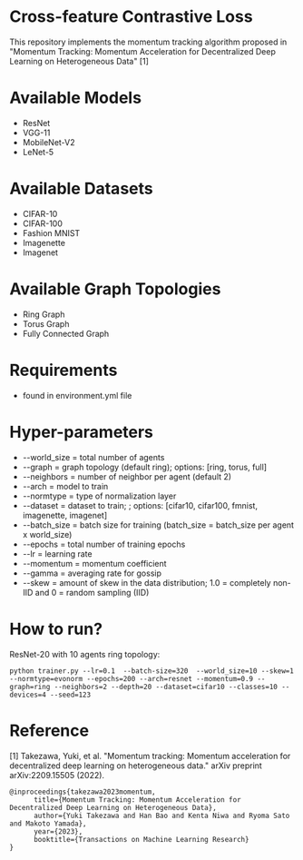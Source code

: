 # Cross-feature Contrastive Loss
This repository implements the momentum tracking algorithm proposed in "Momentum Tracking: Momentum Acceleration for Decentralized Deep Learning on Heterogeneous Data" [1]


# Available Models
* ResNet
* VGG-11
* MobileNet-V2
* LeNet-5

# Available Datasets
* CIFAR-10
* CIFAR-100
* Fashion MNIST
* Imagenette
* Imagenet

# Available Graph Topologies
* Ring Graph
* Torus Graph
* Fully Connected Graph

# Requirements
* found in environment.yml file

# Hyper-parameters
* --world_size  = total number of agents
* --graph       = graph topology (default ring); options: [ring, torus, full]
* --neighbors   = number of neighbor per agent (default 2)
* --arch        = model to train
* --normtype    = type of normalization layer
* --dataset     = dataset to train; ; options: [cifar10, cifar100, fmnist, imagenette, imagenet]
* --batch_size  = batch size for training (batch_size = batch_size per agent x world_size)
* --epochs      = total number of training epochs
* --lr          = learning rate
* --momentum    = momentum coefficient
* --gamma       = averaging rate for gossip 
* --skew        = amount of skew in the data distribution; 1.0 = completely non-IID and 0 = random sampling (IID)


# How to run?


ResNet-20 with 10 agents ring topology:
```
python trainer.py --lr=0.1  --batch-size=320  --world_size=10 --skew=1 --normtype=evonorm --epochs=200 --arch=resnet --momentum=0.9 --graph=ring --neighbors=2 --depth=20 --dataset=cifar10 --classes=10 --devices=4 --seed=123

```

# Reference
[1] Takezawa, Yuki, et al. "Momentum tracking: Momentum acceleration for decentralized deep learning on heterogeneous data." arXiv preprint arXiv:2209.15505 (2022).

```
@inproceedings{takezawa2023momentum,
      title={Momentum Tracking: Momentum Acceleration for Decentralized Deep Learning on Heterogeneous Data}, 
      author={Yuki Takezawa and Han Bao and Kenta Niwa and Ryoma Sato and Makoto Yamada},
      year={2023},
      booktitle={Transactions on Machine Learning Research}
}
```